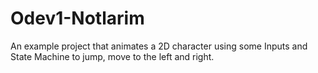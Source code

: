 # Odev1-Notlarim

An example project that animates a 2D character using some Inputs and State Machine to jump, move to the left and right.
